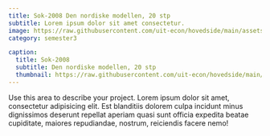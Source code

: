 ```yaml
---
title: Sok-2008 Den nordiske modellen, 20 stp
subtitle: Lorem ipsum dolor sit amet consectetur.
image: https://raw.githubusercontent.com/uit-econ/hovedside/main/assets/img/Sok-2008.jpg
category: semester3

caption:
  title: Sok-2008
  subtitle: Den nordiske modellen, 20 stp
  thumbnail: https://raw.githubusercontent.com/uit-econ/hovedside/main/assets/img/Sok-2008.jpg
---
```

Use this area to describe your project. Lorem ipsum dolor sit amet, consectetur adipisicing elit. Est blanditiis dolorem culpa incidunt minus dignissimos deserunt repellat aperiam quasi sunt officia expedita beatae cupiditate, maiores repudiandae, nostrum, reiciendis facere nemo!

